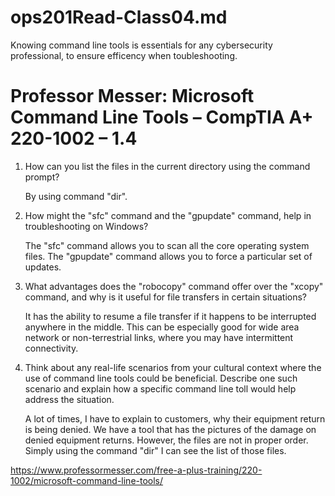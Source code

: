 # ops201Read-Class04.md

Knowing command line tools is essentials for any cybersecurity professional, to ensure efficency when toubleshooting.

# Professor Messer: Microsoft Command Line Tools – CompTIA A+ 220-1002 – 1.4


1. How can you list the files in the current directory using the command prompt?

   By using command "dir".

2. How might the "sfc" command and the "gpupdate" command, help in troubleshooting on Windows?

   The "sfc" command allows you to scan all the core operating system files. The "gpupdate" command allows you to force a particular set of updates.

3. What advantages does the "robocopy" command offer over the "xcopy" command, and why is it useful for file transfers in certain situations?

   It has the ability to resume a file transfer if it happens to be interrupted anywhere in the middle. This can be especially good for wide area network or non-terrestrial links, where you may have intermittent connectivity.

4. Think about any real-life scenarios from your cultural context where the use of command line tools could be beneficial. Describe one such scenario and explain how a specific command line toll would help address the situation.

   A lot of times, I have to explain to customers, why their equipment return is being denied. We have a tool that has the pictures of the damage on denied equipment returns. However, the files are not in proper order. Simply using the command "dir" I can see the list of those files.


https://www.professormesser.com/free-a-plus-training/220-1002/microsoft-command-line-tools/
